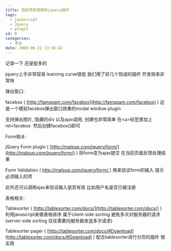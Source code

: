 ```yaml
---
title: 目前项目使用的jquery插件
tags:
  - javascript
  - Jquery
  - plugin
id: 8
categories:
  - 术业
date: 2009-06-22 13:38:42
---
```


记录一下 还是挺多的

jquery上手非常容易 learning curve很低 我们用了好几个现成的插件 开发效率非常快

弹出窗口:

facebox ( [http://famspam.com/facebox](http://famspam.com/facebox) ) 这是一个模拟facebox弹出窗口效果的modal window plugin

支持弹出图片, 隐藏的div 以及ajax调用, 创建也非常简单 在&lt;a&gt;标签里加上rel=facebox  然后创建facebox()即可

Form相关:

jQuery Form plugin ( [http://malsup.com/jquery/form/](http://malsup.com/jquery/form/) ) 将form变为ajax提交 在当前页面反馈处理结果

Form Validation ( [http://malsup.com/jquery/form/ ](http://malsup.com/jquery/form/)) 用来验证form的输入 提示必须输入的项

此外还可以调用ajax来验证输入是否有效 比如用户名是否已被注册

表格相关:

Tablesorter ( [http://tablesorter.com/docs/](http://tablesorter.com/docs/) ) 利用javascript来做表格排序 属于client-side sorting 避免多次对服务器的请求(server-side sorting 往往需要向服务器发送多次请求)

Tablesorter pager ( [http://tablesorter.com/docs/#Download](http://tablesorter.com/docs/#Download) ) 配合tablesorter进行分页的插件 很实用